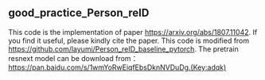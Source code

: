 ﻿## good_practice_Person_reID
This code is the implementation of paper https://arxiv.org/abs/1807.11042. If you find it useful, please kindly cite the paper.
This code is modified from https://github.com/layumi/Person_reID_baseline_pytorch.
The pretrain resnext model can be download from：https://pan.baidu.com/s/1wmYoRwEiqfEbsDknNVDuDg.(Key:adqk)